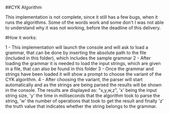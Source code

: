##CYK Algorithm

This implementation is not complete, since it still has a few bugs, when it runs the algorithms. Some of the words work and some don't I was not able to understand why it was not working, before the deadline of this delivery.

#How it works:

1 - This implementation will launch the console and will ask to load a grammar, that can be done by inserting the absolute path to the file (included in this folder), which includes the sample grammar
2 - After loading the grammar it is needed to load the input strings, which are given in a file, that can also be found in this folder
3 - Once the grammar and strings have been loaded it will show a prompt to choose the variant of the CYK algorithm.
4 - After choosing the variant, the parser will start automatically and as the strings are being parsed the results will be shown in the console. The results are displayed as: "x,y,w,z", 'x' being the input string size, 'y' the time in milliseconds that the algorithm took to parse the string, 'w' the number of operations that took to get the result and finally 'z' the truth value that indicates whether the string belongs to the grammar.
